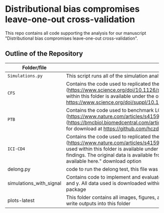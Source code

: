# Distributional bias compromises leave-one-out cross-validation

This repo contains all code supporting the analysis for our manuscript "Distributional bias compromises leave-one-out cross-validation".


Outline of the Repository
------------------
| Folder/file | Description |
|--|--|
| `Simulations.py` | This script runs all of the simulation analyses referenced in our mansucript .|
| `CFS` | Contains the code used to replicated the original analysis from the CFS analysis by Vogl et al., (https://www.science.org/doi/10.1126/sciadv.abq2422), and with our additional RLOOCV implementation. All data used within this folder is available under the original publication, from https://www.science.org/doi/suppl/10.1126/sciadv.abq2422/suppl_file/sciadv.abq2422_supporting_data_and_code.zip |
| `PTB` | Contains the code used to benchmark LOOCV and RLOOCV linear models on data from Fettweiss et al. (https://www.nature.com/articles/s41591-019-0450-2), using the publicly available processed data from Huang et al. (https://bmcbiol.biomedcentral.com/articles/10.1186/s12915-023-01702-2). The data used in this folder is available for download at https://github.com/hczdavid/metaManuscript/tree/main/Analyses/Data |
| `ICI-CD4` | Contains the code used to replicated the original analysis from the ICI-CD4 analysis by Lozano et al., (https://www.nature.com/articles/s41591-021-01623-z), and with our additional RLOOCV implementation. All data used within this folder is available under the original publication, along with the code used to replicate the original work's findings. The original data is available from https://doi.org/10.25936/f3np-k536, under the "Supporting code is available here." download option |
| delong.py | code to run the delong test, this file was obtained from `https://github.com/yandexdataschool/roc_comparison`|
| simulations_with_signal | Contains code to implement and evaluate LOOCV and RLOOCV in generated datasets with some true signal between X and y. All data used is downloaded within the analysis script, using the UCI Machine Learning Repository python package |
| plots-latest | This folder contains all images, figures, and tables referenced within our manuscript. All code executed from all analyses write outputs into this folder |
